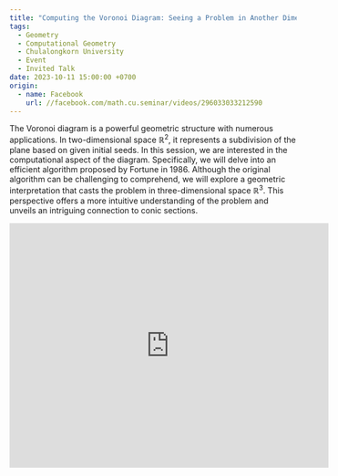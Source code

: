 ```yaml
---
title: "Computing the Voronoi Diagram: Seeing a Problem in Another Dimension"
tags:
  - Geometry
  - Computational Geometry
  - Chulalongkorn University
  - Event
  - Invited Talk
date: 2023-10-11 15:00:00 +0700
origin:
  - name: Facebook
    url: //facebook.com/math.cu.seminar/videos/296033033212590
---
```


The Voronoi diagram is a powerful geometric structure with numerous applications. In two-dimensional space $\mathbb{R}^2$, it represents a subdivision of the plane based on given initial seeds. In this session, we are interested in the computational aspect of the diagram. Specifically, we will delve into an efficient algorithm proposed by Fortune in 1986. Although the original algorithm can be challenging to comprehend, we will explore a geometric interpretation that casts the problem in three-dimensional space $\mathbb{R}^3$. This perspective offers a more intuitive understanding of the problem and unveils an intriguing connection to conic sections.

<iframe src="https://www.facebook.com/plugins/video.php?height=314&href=https%3A%2F%2Fwww.facebook.com%2Fmath.cu.seminar%2Fvideos%2F296033033212590%2F&show_text=true&width=560&t=0" width="560" height="429" style="border:none;overflow:hidden" scrolling="no" frameborder="0" allowfullscreen="true" allow="autoplay; clipboard-write; encrypted-media; picture-in-picture; web-share" allowFullScreen="true"></iframe>
